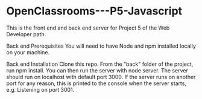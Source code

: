 # OpenClassrooms---P5-Javascript

This is the front end and back end server for Project 5 of the Web Developer path.

Back end Prerequisites
You will need to have Node and npm installed locally on your machine.

Back end Installation
Clone this repo. From the "back" folder of the project, run npm install. You can then run the server with node server. The server should run on localhost with default port 3000. If the server runs on another port for any reason, this is printed to the console when the server starts, e.g. Listening on port 3001.
